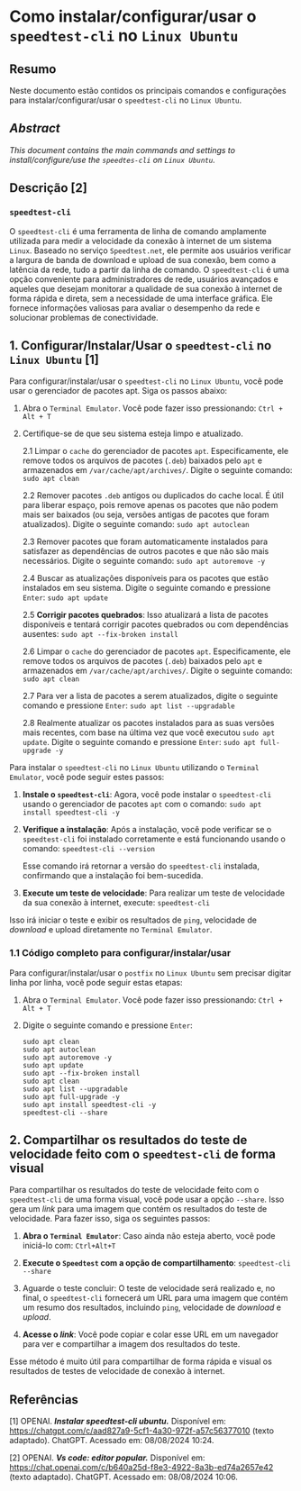 # Como instalar/configurar/usar o `speedtest-cli` no `Linux Ubuntu`

## Resumo

Neste documento estão contidos os principais comandos e configurações para instalar/configurar/usar o `speedtest-cli` no `Linux Ubuntu`.

## _Abstract_

_This document contains the main commands and settings to install/configure/use the `speedtes-cli` on `Linux Ubuntu`._

## Descrição [2]

### `speedtest-cli`

O `speedtest-cli` é uma ferramenta de linha de comando amplamente utilizada para medir a velocidade da conexão à internet de um sistema `Linux`. Baseado no serviço `Speedtest.net`, ele permite aos usuários verificar a largura de banda de download e upload de sua conexão, bem como a latência da rede, tudo a partir da linha de comando. O `speedtest-cli` é uma opção conveniente para administradores de rede, usuários avançados e aqueles que desejam monitorar a qualidade de sua conexão à internet de forma rápida e direta, sem a necessidade de uma interface gráfica. Ele fornece informações valiosas para avaliar o desempenho da rede e solucionar problemas de conectividade.

## 1. Configurar/Instalar/Usar o `speedtest-cli` no `Linux Ubuntu` [1]

Para configurar/instalar/usar o `speedtest-cli` no `Linux Ubuntu`, você pode usar o gerenciador de pacotes apt. Siga os passos abaixo:

1. Abra o `Terminal Emulator`. Você pode fazer isso pressionando: `Ctrl + Alt + T`


2. Certifique-se de que seu sistema esteja limpo e atualizado.

    2.1 Limpar o `cache` do gerenciador de pacotes `apt`. Especificamente, ele remove todos os arquivos de pacotes (`.deb`) baixados pelo `apt` e armazenados em `/var/cache/apt/archives/`. Digite o seguinte comando: `sudo apt clean` 
    
    2.2 Remover pacotes `.deb` antigos ou duplicados do cache local. É útil para liberar espaço, pois remove apenas os pacotes que não podem mais ser baixados (ou seja, versões antigas de pacotes que foram atualizados). Digite o seguinte comando: `sudo apt autoclean`

    2.3 Remover pacotes que foram automaticamente instalados para satisfazer as dependências de outros pacotes e que não são mais necessários. Digite o seguinte comando: `sudo apt autoremove -y`

    2.4 Buscar as atualizações disponíveis para os pacotes que estão instalados em seu sistema. Digite o seguinte comando e pressione `Enter`: `sudo apt update`

    2.5 **Corrigir pacotes quebrados**: Isso atualizará a lista de pacotes disponíveis e tentará corrigir pacotes quebrados ou com dependências ausentes: `sudo apt --fix-broken install`

    2.6 Limpar o `cache` do gerenciador de pacotes `apt`. Especificamente, ele remove todos os arquivos de pacotes (`.deb`) baixados pelo `apt` e armazenados em `/var/cache/apt/archives/`. Digite o seguinte comando: `sudo apt clean` 
    
    2.7 Para ver a lista de pacotes a serem atualizados, digite o seguinte comando e pressione `Enter`:  `sudo apt list --upgradable`

    2.8 Realmente atualizar os pacotes instalados para as suas versões mais recentes, com base na última vez que você executou `sudo apt update`. Digite o seguinte comando e pressione `Enter`: `sudo apt full-upgrade -y`
    

Para instalar o `speedtest-cli` no `Linux Ubuntu` utilizando o `Terminal Emulator`, você pode seguir estes passos:

1. **Instale o `speedtest-cli`**: Agora, você pode instalar o `speedtest-cli` usando o gerenciador de pacotes `apt` com o comando: `sudo apt install speedtest-cli -y`

2. **Verifique a instalação**: Após a instalação, você pode verificar se o `speedtest-cli` foi instalado corretamente e está funcionando usando o comando: `speedtest-cli --version`

    Esse comando irá retornar a versão do `speedtest-cli` instalada, confirmando que a instalação foi bem-sucedida.

3. **Execute um teste de velocidade**: Para realizar um teste de velocidade da sua conexão à internet, execute: `speedtest-cli`

Isso irá iniciar o teste e exibir os resultados de `ping`, velocidade de _download_ e upload diretamente no `Terminal Emulator`.

### 1.1 Código completo para configurar/instalar/usar

Para configurar/instalar/usar o `postfix` no `Linux Ubuntu` sem precisar digitar linha por linha, você pode seguir estas etapas:

1. Abra o `Terminal Emulator`. Você pode fazer isso pressionando: `Ctrl + Alt + T`

2. Digite o seguinte comando e pressione `Enter`:

    ```
    sudo apt clean
    sudo apt autoclean
    sudo apt autoremove -y
    sudo apt update
    sudo apt --fix-broken install
    sudo apt clean
    sudo apt list --upgradable
    sudo apt full-upgrade -y
    sudo apt install speedtest-cli -y
    speedtest-cli --share
    ```

## 2. Compartilhar os resultados do teste de velocidade feito com o `speedtest-cli` de forma visual

Para compartilhar os resultados do teste de velocidade feito com o `speedtest-cli` de uma forma visual, você pode usar a opção `--share`. Isso gera um _link_ para uma imagem que contém os resultados do teste de velocidade. Para fazer isso, siga os seguintes passos:

1. **Abra o `Terminal Emulator`**: Caso ainda não esteja aberto, você pode iniciá-lo com: `Ctrl+Alt+T`

2. **Execute o `Speedtest` com a opção de compartilhamento**: `speedtest-cli --share`

3. Aguarde o teste concluir: O teste de velocidade será realizado e, no final, o `speedtest-cli` fornecerá um URL para uma imagem que contém um resumo dos resultados, incluindo `ping`, velocidade de _download_ e _upload_.

4. **Acesse o _link_**: Você pode copiar e colar esse URL em um navegador para ver e compartilhar a imagem dos resultados do teste.

Esse método é muito útil para compartilhar de forma rápida e visual os resultados de testes de velocidade de conexão à internet.

## Referências

[1] OPENAI. ***Instalar speedtest-cli ubuntu.*** Disponível em: <https://chatgpt.com/c/aad827a9-5cf1-4a30-972f-a57c56377010> (texto adaptado). ChatGPT. Acessado em: 08/08/2024 10:24.

[2] OPENAI. ***Vs code: editor popular.*** Disponível em: <https://chat.openai.com/c/b640a25d-f8e3-4922-8a3b-ed74a2657e42> (texto adaptado). ChatGPT. Acessado em: 08/08/2024 10:06.

